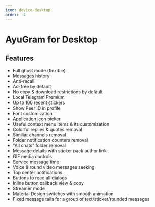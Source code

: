 ```yaml
---
icon: device-desktop
order: -4
---
```


# AyuGram for Desktop

## Features

- Full ghost mode (flexible)
- Messages history
- Anti-recall
- Ad-free by default
- No copy & download restrictions by default
- Local Telegram Premium
- Up to 100 recent stickers
- Show Peer ID in profile
- Font customization
- Application icon picker
- Useful context menu items & its customization
- Colorful replies & quotes removal
- Similiar channels removal
- Folder notification counters removal
- "All chats" folder removal
- Message details with sticker pack author link
- GIF media controls
- Service message time
- Voice & round video messages seeking
- Top center notifications
- Buttons to read all dialogs
- Inline button callback view & copy
- Streamer mode
- Material Design switches with smooth animation
- Fixed message tails for a group of text/sticker/rounded messages
